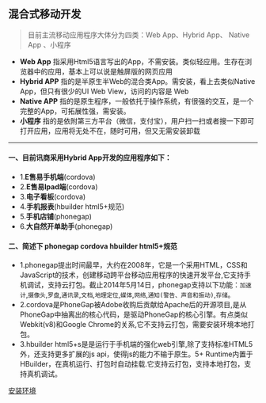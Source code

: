 ## 混合式移动开发

>目前主流移动应用程序大体分为四类：Web App、Hybrid App、 Native App 、小程序

- **Web App** 指采用Html5语言写出的App，不需安装。类似轻应用。生存在浏览器中的应用，基本上可以说是触屏版的网页应用
- **Hybrid APP** 指的是半原生半Web的混合类App。需安装，看上去类似Native App，但只有很少的UI Web View，访问的内容是 Web
- **Native APP** 指的是原生程序，一般依托于操作系统，有很强的交互，是一个完整的App，可拓展性强，需安装。
- **小程序** 指的是依附第三方平台（微信，支付宝），用户扫一扫或者搜一下即可打开应用，应用将无处不在，随时可用，但又无需安装卸载

----

#### 一、目前讯商采用Hybrid App开发的应用程序如下：

- 1.**E售易手机端**(cordova)
- 2.**E售易Ipad端**(cordova)
- 3.**电子看板**(cordova)
- 4.**手机报表**(hbuilder html5+规范)
- 5.**手机店铺**(phonegap)
- 6.**大自然开单助手**(phonegap)

#### 二、简述下  phonegap  cordova  hbuilder html5+规范
- 1.phonegap提出时间最早，大约在2008年，它是一个采用HTML，CSS和JavaScript的技术，创建移动跨平台移动应用程序的快速开发平台,它支持手机调试，支持云打包。截止2014年5月14日，phonegap支持以下功能：`加速计`,`摄像头`,`罗盘`,`通讯录`,`文档`,`地理定位`,`媒体`,`网络`,`通知(警告、声音和振动)`,`存储`。
- 2.cordova是PhoneGap被Adobe收购后贡献给Apache后的开源项目,是从PhoneGap中抽离出的核心代码，是驱动PhoneGap的核心引擎。有点类似Webkit(v8)和Google Chrome的关系,它不支持云打包，需要安装环境本地打包。
- 3.hbuilder html5+s是是运行于手机端的强化web引擎,除了支持标准HTML5外，还支持更多扩展的js api，使得js的能力不输于原生。5+ Runtime内置于HBuilder，在真机运行、打包时自动挂载.它支持云打包，支持本地打包，支持真机调试。


[安装环境](./安装环境.md)
